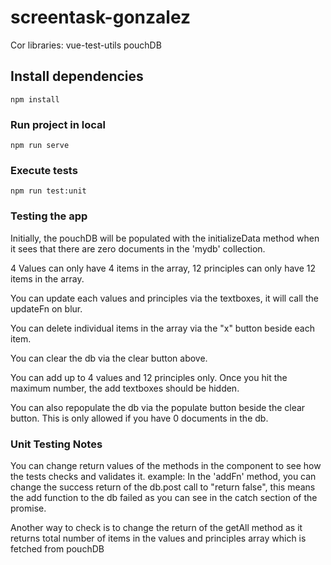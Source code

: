 # screentask-gonzalez
Cor libraries:
vue-test-utils
pouchDB

## Install dependencies
```
npm install
```

### Run project in local
```
npm run serve
```

### Execute tests
```
npm run test:unit
```

### Testing the app
Initially, the pouchDB will be populated with the initializeData method when it sees that there are zero documents in the 'mydb' collection.

4 Values can only have 4 items in the array, 12 principles can only have 12 items in the array.

You can update each values and principles via the textboxes, it will call the updateFn on blur.

You can delete individual items in the array via the "x" button beside each item.

You can clear the db via the clear button above.

You can add up to 4 values and 12 principles only. Once you hit the maximum number, the add textboxes should be hidden.

You can also repopulate the db via the populate button beside the clear button. This is only allowed if you have 0 documents in the db.

### Unit Testing Notes
You can change return values of the methods in the component to see how the tests checks and validates it.
example:
In the 'addFn' method, you can change the success return of the db.post call to "return false", this means the add function to the db failed as you can see in the catch section of the promise.

Another way to check is to change the return of the getAll method as it returns total number of items in the values and principles array which is fetched from pouchDB
